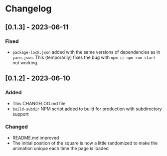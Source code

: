 # Changelog

## [0.1.3] - 2023-06-11
### Fixed
- `package-lock.json` added with the same versions of dependencies as in `yarn.json`. 
   This (temporarily) fixes the bug with `npm i; npm run start` not working.



## [0.1.2] - 2023-06-10
### Added
- This CHANGELOG.md file
- `build-subdir` NPM script added to build for production with subdirectory support

### Changed
- README.md improved
- The initial position of the square is now a little randomized to make the animation unique each time the page is loaded
